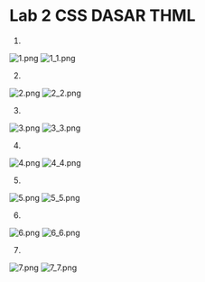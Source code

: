 # Lab 2 CSS DASAR THML

1. 
![1.png](Gambar/1.png)
![1_1.png](Gambar/1_1.png)

2. 
![2.png](Gambar/2.png)
![2_2.png](Gambar/2_2.png)

3. 
![3.png](Gambar/3.png)
![3_3.png](Gambar/3_3.png)

4. 
![4.png](Gambar/4.png)
![4_4.png](Gambar/4_4.png)

5. 
![5.png](Gambar/5.png)
![5_5.png](Gambar/5_5.png)

6. 
![6.png](Gambar/6.png)
![6_6.png](Gambar/6_6.png)

7. 
![7.png](Gambar/7.png)
![7_7.png](Gambar/7_7.png)